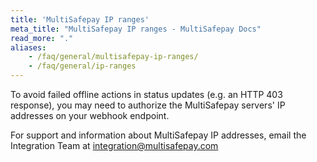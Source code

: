 ```yaml
---
title: 'MultiSafepay IP ranges'
meta_title: "MultiSafepay IP ranges - MultiSafepay Docs"
read_more: "."
aliases:
    - /faq/general/multisafepay-ip-ranges/
    - /faq/general/ip-ranges
---
```

To avoid failed offline actions in status updates (e.g. an HTTP 403 response), you may need to authorize the MultiSafepay servers' IP addresses on your webhook endpoint. 

For support and information about MultiSafepay IP addresses, email the Integration Team at <integration@multisafepay.com>

